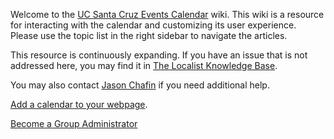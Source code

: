 Welcome to the [UC Santa Cruz Events Calendar](https://calendar.ucsc.edu/) wiki. This wiki is a resource for interacting with the calendar and customizing its user experience. Please use the topic list in the right sidebar to navigate the articles.

This resource is continuously expanding. If you have an issue that is not addressed here, you may find it in [The Localist Knowledge Base](https://support.localist.com/).

You may also contact [Jason Chafin](https://campusdirectory.ucsc.edu/cd_detail?uid=jchafin) if you need additional help.

[Add a calendar to your webpage](add-calendar-widget-to-web-page.md).

[Become a Group Administrator](become-group-admin.md)

